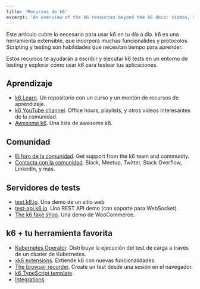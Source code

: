 ```yaml
---
title: 'Recursos de k6'
excerpt: 'An overview of the k6 resources beyond the k6 docs: videos, repositories, test servers, courses, and more'
---
```


Este artículo cubre lo necesario para usar k6 en tu día a día.  k6 es una herramienta extensible, que incorpora muchas funcionalides y protocolos. Scripting y testing son habilidades que necesitan tiempo para aprender.

Estos recursos te ayudarán a escribir y ejecutar k6 tests en un entorno de testing y explorar cómo usar k6 para testear tus aplicaciones.

## Aprendizaje

- [k6 Learn](https://github.com/grafana/k6-learn). Un repositorio con un curso y un montón de recursos de aprendizaje.
- [k6 YouTube channel](https://www.youtube.com/c/k6test/playlists). Office hours, playlists, y otros videos interesantes de la comunidad.
- [Awesome k6](https://github.com/grafana/awesome-k6). Una lista de awesome k6.

## Comunidad

- [El foro de la comunidad](https://community.grafana.com/). Get support from the k6 team and community.
- [Contacta con la comunidad](https://k6.io/community/#join-the-conversation). Slack, Meetup, Twitter, Stack Overflow, LinkedIn, y más.

## Servidores de tests

- [test.k6.io](https://test.k6.io). Una demo de un sitio web
- [test-api.k6.io](https://test.k6.io). Una REST API demo (con soporte para WebSocket).
- [The k6 fake shop](http://ecommerce.test.k6.io/). Una demo de WooCommerce.

## k6 + tu herramienta favorita

- [Kubernetes Operator](https://k6.io/blog/running-distributed-tests-on-k8s/). Distribuye la ejecución del test de carga a través de un cluster de Kubernetes.
- [xk6 extensions](/extensions). Extiende k6 con nuevas funcionalidades.
- [The browser recorder](/test-authoring/create-tests-from-recordings/using-the-browser-recorder/). Create un test desde una sesión en el navegador.
- [k6 TypeScript template](https://github.com/grafana/k6-template-typescript).
- [Integrations](/integrations/).
